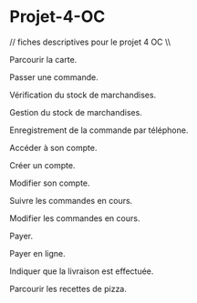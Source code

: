 # Projet-4-OC

// fiches descriptives pour le projet 4 OC \\\




Parcourir la carte.

Passer une commande.

Vérification du stock de marchandises.

Gestion du stock de marchandises.

Enregistrement de la commande par téléphone.

Accéder à son compte.

Créer un compte.

Modifier son compte.

Suivre les commandes en cours.

Modifier les commandes en cours.

Payer.

Payer en ligne.

Indiquer que la livraison est effectuée.

Parcourir les recettes de pizza.
